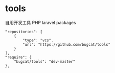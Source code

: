 # tools
自用开发工具  PHP  laravel packages



```
"repositories": [
    {
        "type": "vcs",
        "url": "https://github.com/bugcat/tools"
    }
],
"require": {
    "bugcat/tools": "dev-master"
},
```
